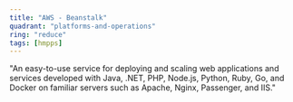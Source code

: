```yaml
---
title: "AWS - Beanstalk"
quadrant: "platforms-and-operations"
ring: "reduce"
tags: [hmpps]
---
```


"An easy-to-use service for deploying and scaling web applications and services developed with Java, .NET, PHP, Node.js, Python, Ruby, Go, and Docker on familiar servers such as Apache, Nginx, Passenger, and IIS."
